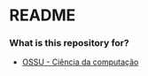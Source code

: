 # README #

### What is this repository for? ###

* [OSSU - Ciência da computação](https://cs.ossu.dev)
